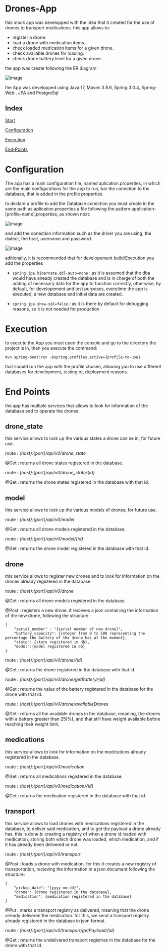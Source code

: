 # Drones-App

this mock app was developped with the idea that it created for the use of drones to transport medications.
this app allows to:

* register a drone.
* load a drone with medication items.
* check loaded medication items for a given drone.
* check available drones for loading.
* check drone battery level for a given drone.

the app was create following the ER diagram:

![image](https://drive.google.com/uc?export=view&id=1SmaEVPZTG-2zjqjHOaIEg-YfqSB6vIQ6)

the App was developped using Java 17, Maven 3.8.6, Spring 3.0.4, Spring-Web , JPA and PostgreSql 

## Index ##

[Start](#Drones-App)

[Configuration](#Configuration)

[Execution](#Execution)

[End-Points](#End-Points)

# Configuration

The app has a main configuration file, named aplication.properties, in which are the main configurations for the app to run,
bar the conection to the database, that is added in the profile properties.

to declare a profile to add the Database conection you must create in the same path as aplication.properties a file following
the pattern application-[profile-name].properties, as shown next: 

![image](https://drive.google.com/uc?export=view&id=1eO6iHr2Fd8t7u4D2AB12vhTpIMhDU6Vg)

and add the conection information such as the driver you are using, the dialect, the host, username and password.

![image](https://drive.google.com/uc?export=view&id=1PqsMub8MkgTp7zXlku-pFJl_g2G60AXk)

aditionally, it is recommended that for developement build/Execution you add the properties 

* `spring.jpa.hibernate.ddl-auto=none` : as it is assumed that the dba would have already created the database and is 
in charge of both the adding of necessary data for the app to function correctly, otherwise, by default, for
developement and test purposes, everytime the app is executed, a new database and initial data are created.

* `spring.jpa.show-sql=false` : as it is there by default for debugging reasons, so it is not needed for production.

#  Execution

to execute the App you must open the console and go to the directory the project is in, then you execute the command:

`mvn spring-boot:run -Dspring.profiles.active={profile-to-use}`

that should run the app with the profile chosen, allowing you to use different databases for development, testing or,
deployment reasons.

#  End Points

the app has multiple services that allows to look for information of the database and to operate the drones.

## drone_state

this service allows to look up the various states a drone can be in, for future use.


route : _{host}:{port}/api/v0/drone_state_

@Get : returns all drone states registered in the database.


route : _{host}:{port}/api/v0/drone_state/{id}_

@Get : returns the drone states registered in the database with that id.


## model

this service allows to look up the various models of drones, for future use.


route : _{host}:{port}/api/v0/model_

@Get : returns all drone models registered in the database.


route : _{host}:{port}/api/v0/model/{id}_

@Get : returns the drone model registered in the database with that id.

## drone

this service allows to register new drones and to look for information on the drones already registered in the database.


route : _{host}:{port}/api/v0/drone_

@Get : returns all drone models registered in the database.

@Post : registers a new drone. it recieves a json containing the information of the new drone, following the structure:

```
{
    "serial_number" : "{serial number of new drone}",    
    "battery_capacity": {integer from 0 to 100 representing the percentage the battery of the drone has at the moment},    
    "state": {state registered in db},    
    "model":{model registered in db}
}

```

route : _{host}:{port}/api/v0/drone/{id}_

@Get : returns the drone registered in the database with that id.

route : _{host}:{port}/api/v0/drone/getBattery/{id}_

@Get : returns the value of the battery registered in the database for the drone with that id.

route : _{host}:{port}/api/v0/drone/availableDrones_

@Get : returns all the available drones in the database, meaning, the drones with a battery greater than 25(%),
and that still have weight available before reaching their weight limit.


## medications

this service allows to look for information on the medications already registered in the database.


route : _{host}:{port}/api/v0/medication_

@Get : returns all medications registered in the database.

route : _{host}:{port}/api/v0/medication/{id}_

@Get : returns the medication registered in the database with that id.


## transport

this service allows to load drones with medications registered in the database, to deliver said medication, and to get the payload a drone already has.
this is done bi creating a registry of when a drone id loaded with medication, storing both which drone was loaded, which medication, and if it has
already been delivered or not.


route : _{host}:{port}/api/v0/transport_

@Post : loads a drone with medication. for this it creates a new registry of transportation, recieving
the information in a json document following the structure:
```
{
    "pickup_date": "{yyyy-mm-dd}",
    "drone": {drone registered in the database},
    "medication": {medication registered in the database}
}
```

@Put : marks a transport registry as delivered, meaning that the drone already delivered the medication.
for this, we send a transport registry already registered in the database in json format.

route : _{host}:{port}/api/v0/transport/getPayload/{id}_

@Get : returns the undelivered transport registries in the database for the drone with that id.








